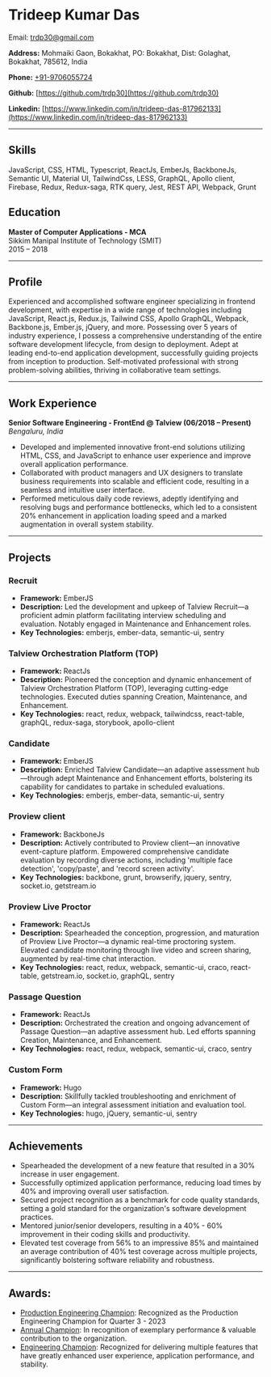 # Trideep Kumar Das

Email: [trdp30@gmail.com](mailto:trdp30@gmail.com)

**Address:** Mohmaiki Gaon, Bokakhat, PO: Bokakhat, Dist: Golaghat, Bokakhat, 785612, India

**Phone:** [+91-9706055724](tel:09706055724)

**Github:** [https://github.com/trdp30](https://github.com/trdp30)

**Linkedin:** [https://www.linkedin.com/in/trideep-das-817962133](https://www.linkedin.com/in/trideep-das-817962133)

---

## Skills

JavaScript, CSS, HTML, Typescript, ReactJs, EmberJs, BackboneJs, Semantic UI, Material UI, TailwindCss, LESS, GraphQL, Apollo client, Firebase, Redux, Redux-saga, RTK query, Jest, REST API, Webpack, Grunt

## Education

**Master of Computer Applications - MCA**  
Sikkim Manipal Institute of Technology (SMIT)  
2015 – 2018

---

## Profile

Experienced and accomplished software engineer specializing in frontend development, with expertise in a wide range of technologies including JavaScript, React.js, Redux.js, Tailwind CSS, Apollo GraphQL, Webpack, Backbone.js, Ember.js, jQuery, and more. Possessing over 5 years of industry experience, I possess a comprehensive understanding of the entire software development lifecycle, from design to deployment. Adept at leading end-to-end application development, successfully guiding projects from inception to production. Self-motivated professional with strong problem-solving abilities, thriving in collaborative team settings.

---

## Work Experience

**Senior Software Engineering - FrontEnd @ Talview (06/2018 – Present)**  
*Bengaluru, India*

- Developed and implemented innovative front-end solutions utilizing HTML, CSS, and JavaScript to enhance user experience and improve overall application performance.
- Collaborated with product managers and UX designers to translate business requirements into scalable and efficient code, resulting in a seamless and intuitive user interface.
- Performed meticulous daily code reviews, adeptly identifying and resolving bugs and performance bottlenecks, which led to a consistent 20% enhancement in application loading speed and a marked augmentation in overall system stability.

---

## Projects

### Recruit

- **Framework:** EmberJS
- **Description:** Led the development and upkeep of Talview Recruit—a proficient admin platform facilitating interview scheduling and evaluation. Notably engaged in Maintenance and Enhancement roles.
- **Key Technologies:** emberjs, ember-data, semantic-ui, sentry

### Talview Orchestration Platform (TOP)

- **Framework:** ReactJs
- **Description:** Pioneered the conception and dynamic enhancement of Talview Orchestration Platform (TOP), leveraging cutting-edge technologies. Executed duties spanning Creation, Maintenance, and Enhancement.
- **Key Technologies:** react, redux, webpack, tailwindcss, react-table, graphQL, redux-saga, storybook, apollo-client

### Candidate

- **Framework:** EmberJS
- **Description:** Enriched Talview Candidate—an adaptive assessment hub—through adept Maintenance and Enhancement efforts, bolstering its capability for candidates to partake in scheduled evaluations.
- **Key Technologies:** emberjs, ember-data, semantic-ui, sentry

### Proview client

- **Framework:** BackboneJs
- **Description:** Actively contributed to Proview client—an innovative event-capture platform. Empowered comprehensive candidate evaluation by recording diverse actions, including 'multiple face detection', 'copy/paste', and 'record screen activity'.
- **Key Technologies:** backbone, grunt, browserify, jquery, sentry, socket.io, getstream.io

### Proview Live Proctor

- **Framework:** ReactJs
- **Description:** Spearheaded the conception, progression, and maturation of Proview Live Proctor—a dynamic real-time proctoring system. Elevated candidate monitoring through live video and screen sharing, augmented by real-time chat interaction.
- **Key Technologies:** react, redux, webpack, semantic-ui, craco, react-table, getstream.io, socket.io, graphQL, sentry

### Passage Question

- **Framework:** ReactJs
- **Description:** Orchestrated the creation and ongoing advancement of Passage Question—an adaptive assessment hub. Led efforts spanning Creation, Maintenance, and Enhancement.
- **Key Technologies:** react, redux, webpack, semantic-ui, craco, sentry

### Custom Form

- **Framework:** Hugo
- **Description:** Skillfully tackled troubleshooting and enrichment of Custom Form—an integral assessment initiation and evaluation tool.
- **Key Technologies:** hugo, jQuery, semantic-ui, sentry

---

## Achievements

- Spearheaded the development of a new feature that resulted in a 30% increase in user engagement.
- Successfully optimized application performance, reducing load times by 40% and improving overall user satisfaction.
- Secured project recognition as a benchmark for code quality standards, setting a gold standard for the organization's software development practices.
- Mentored junior/senior developers, resulting in a 40% - 60% improvement in their coding skills and productivity.
- Elevated test coverage from 56% to an impressive 85% and maintained an average contribution of 40% test coverage across multiple projects, significantly bolstering software reliability and robustness.

---

## Awards:

- [Production Engineering Champion](https://www.linkedin.com/in/trideep-das-817962133/overlay/1635545776153/single-media-viewer/?profileId=ACoAACC2FBMBOF-kYOqZUzcG7ejHP4cDfHV0tqw): Recognized as the Production Engineering Champion for Quarter 3 - 2023
- [Annual Champion](https://www.linkedin.com/in/trideep-das-817962133/overlay/1635487249432/single-media-viewer/?profileId=ACoAACC2FBMBOF-kYOqZUzcG7ejHP4cDfHV0tqw): In recognition of exemplary performance & valuable contribution to the organization.
- [Engineering Champion](https://www.linkedin.com/in/trideep-das-817962133/overlay/1635455402697/single-media-viewer/?profileId=ACoAACC2FBMBOF-kYOqZUzcG7ejHP4cDfHV0tqw): Recognized for delivering multiple features that have greatly enhanced user experience, application performance, and stability.
